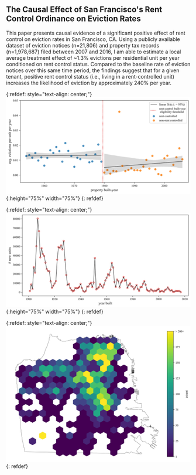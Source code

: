 ## The Causal Effect of San Francisco's Rent Control Ordinance on Eviction Rates

This paper presents causal evidence of a significant positive effect of rent control on eviction rates in San Francisco, CA. Using a publicly available dataset of eviction notices (n=21,806) and property tax records (n=1,978,687) filed between 2007 and 2016, I am able to estimate a local average treatment effect of ~1.3% evictions per residential unit per year conditioned on rent control status. Compared to the baseline rate of eviction notices over this same time period, the findings suggest that for a given tenant, positive rent control status (i.e., living in a rent-controlled unit) increases the likelihood of eviction by approximately 240% per year.

{:refdef: style="text-align: center;"}
![](fig_2.jpg){:height="75%" width="75%"}
{: refdef}

{:refdef: style="text-align: center;"}
![](fig_1.jpg){:height="75%" width="75%"}
{: refdef}

{:refdef: style="text-align: center;"}
![](fig_3.jpg)
{: refdef}
